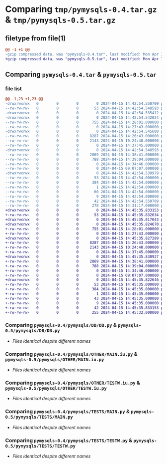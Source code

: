 # Comparing `tmp/pymysqls-0.4.tar.gz` & `tmp/pymysqls-0.5.tar.gz`

## filetype from file(1)

```diff
@@ -1 +1 @@
-gzip compressed data, was "pymysqls-0.4.tar", last modified: Mon Apr 15 14:42:54 2024, max compression
+gzip compressed data, was "pymysqls-0.5.tar", last modified: Mon Apr 15 14:45:35 2024, max compression
```

## Comparing `pymysqls-0.4.tar` & `pymysqls-0.5.tar`

### file list

```diff
@@ -1,23 +1,23 @@
-drwxrwxrwx   0        0        0        0 2024-04-15 14:42:54.550709 pymysqls-0.4/
--rw-rw-rw-   0        0        0       53 2024-04-15 14:42:54.548593 pymysqls-0.4/PKG-INFO
-drwxrwxrwx   0        0        0        0 2024-04-15 14:42:54.535412 pymysqls-0.4/pymysqls/
-drwxrwxrwx   0        0        0        0 2024-04-15 14:42:54.542024 pymysqls-0.4/pymysqls/DB/
--rw-rw-rw-   0        0        0      755 2024-04-15 14:28:01.000000 pymysqls-0.4/pymysqls/DB/DB.py
--rw-rw-rw-   0        0        0        0 2024-04-15 14:27:43.000000 pymysqls-0.4/pymysqls/DB/__init__.py
-drwxrwxrwx   0        0        0        0 2024-04-15 14:42:54.545600 pymysqls-0.4/pymysqls/OTHER/
--rw-rw-rw-   0        0        0     8287 2024-04-15 14:26:43.000000 pymysqls-0.4/pymysqls/OTHER/MAIN.iu.py
--rw-rw-rw-   0        0        0     2143 2024-04-15 10:24:40.000000 pymysqls-0.4/pymysqls/OTHER/TESTW.iu.py
--rw-rw-rw-   0        0        0        0 2024-04-15 14:37:45.000000 pymysqls-0.4/pymysqls/OTHER/__init__.py
-drwxrwxrwx   0        0        0        0 2024-04-15 14:42:54.548593 pymysqls-0.4/pymysqls/TESTS/
--rw-rw-rw-   0        0        0     2869 2024-04-15 14:38:41.000000 pymysqls-0.4/pymysqls/TESTS/MAIN.py
--rw-rw-rw-   0        0        0      788 2024-04-15 14:39:04.000000 pymysqls-0.4/pymysqls/TESTS/TESTW.py
--rw-rw-rw-   0        0        0        0 2024-04-15 14:34:46.000000 pymysqls-0.4/pymysqls/TESTS/__init__.py
--rw-rw-rw-   0        0        0        0 2024-04-15 09:07:07.000000 pymysqls-0.4/pymysqls/__init__.py
-drwxrwxrwx   0        0        0        0 2024-04-15 14:42:54.539979 pymysqls-0.4/pymysqls.egg-info/
--rw-rw-rw-   0        0        0       53 2024-04-15 14:42:54.000000 pymysqls-0.4/pymysqls.egg-info/PKG-INFO
--rw-rw-rw-   0        0        0      384 2024-04-15 14:42:54.000000 pymysqls-0.4/pymysqls.egg-info/SOURCES.txt
--rw-rw-rw-   0        0        0        1 2024-04-15 14:42:54.000000 pymysqls-0.4/pymysqls.egg-info/dependency_links.txt
--rw-rw-rw-   0        0        0       60 2024-04-15 14:42:54.000000 pymysqls-0.4/pymysqls.egg-info/requires.txt
--rw-rw-rw-   0        0        0        9 2024-04-15 14:42:54.000000 pymysqls-0.4/pymysqls.egg-info/top_level.txt
--rw-rw-rw-   0        0        0       42 2024-04-15 14:42:54.550709 pymysqls-0.4/setup.cfg
--rw-rw-rw-   0        0        0      278 2024-04-15 14:31:17.000000 pymysqls-0.4/setup.py
+drwxrwxrwx   0        0        0        0 2024-04-15 14:45:35.833153 pymysqls-0.5/
+-rw-rw-rw-   0        0        0       53 2024-04-15 14:45:35.832034 pymysqls-0.5/PKG-INFO
+drwxrwxrwx   0        0        0        0 2024-04-15 14:45:35.817043 pymysqls-0.5/pymysqls/
+drwxrwxrwx   0        0        0        0 2024-04-15 14:45:35.824670 pymysqls-0.5/pymysqls/DB/
+-rw-rw-rw-   0        0        0      755 2024-04-15 14:28:01.000000 pymysqls-0.5/pymysqls/DB/DB.py
+-rw-rw-rw-   0        0        0        0 2024-04-15 14:27:43.000000 pymysqls-0.5/pymysqls/DB/__init__.py
+drwxrwxrwx   0        0        0        0 2024-04-15 14:45:35.827289 pymysqls-0.5/pymysqls/OTHER/
+-rw-rw-rw-   0        0        0     8287 2024-04-15 14:26:43.000000 pymysqls-0.5/pymysqls/OTHER/MAIN.iu.py
+-rw-rw-rw-   0        0        0     2143 2024-04-15 10:24:40.000000 pymysqls-0.5/pymysqls/OTHER/TESTW.iu.py
+-rw-rw-rw-   0        0        0        0 2024-04-15 14:37:45.000000 pymysqls-0.5/pymysqls/OTHER/__init__.py
+drwxrwxrwx   0        0        0        0 2024-04-15 14:45:35.830927 pymysqls-0.5/pymysqls/TESTS/
+-rw-rw-rw-   0        0        0     2869 2024-04-15 14:38:41.000000 pymysqls-0.5/pymysqls/TESTS/MAIN.py
+-rw-rw-rw-   0        0        0      788 2024-04-15 14:39:04.000000 pymysqls-0.5/pymysqls/TESTS/TESTW.py
+-rw-rw-rw-   0        0        0        0 2024-04-15 14:34:46.000000 pymysqls-0.5/pymysqls/TESTS/__init__.py
+-rw-rw-rw-   0        0        0        0 2024-04-15 09:07:07.000000 pymysqls-0.5/pymysqls/__init__.py
+drwxrwxrwx   0        0        0        0 2024-04-15 14:45:35.822646 pymysqls-0.5/pymysqls.egg-info/
+-rw-rw-rw-   0        0        0       53 2024-04-15 14:45:35.000000 pymysqls-0.5/pymysqls.egg-info/PKG-INFO
+-rw-rw-rw-   0        0        0      384 2024-04-15 14:45:35.000000 pymysqls-0.5/pymysqls.egg-info/SOURCES.txt
+-rw-rw-rw-   0        0        0        1 2024-04-15 14:45:35.000000 pymysqls-0.5/pymysqls.egg-info/dependency_links.txt
+-rw-rw-rw-   0        0        0       43 2024-04-15 14:45:35.000000 pymysqls-0.5/pymysqls.egg-info/requires.txt
+-rw-rw-rw-   0        0        0        9 2024-04-15 14:45:35.000000 pymysqls-0.5/pymysqls.egg-info/top_level.txt
+-rw-rw-rw-   0        0        0       42 2024-04-15 14:45:35.833153 pymysqls-0.5/setup.cfg
+-rw-rw-rw-   0        0        0      255 2024-04-15 14:45:32.000000 pymysqls-0.5/setup.py
```

### Comparing `pymysqls-0.4/pymysqls/DB/DB.py` & `pymysqls-0.5/pymysqls/DB/DB.py`

 * *Files identical despite different names*

### Comparing `pymysqls-0.4/pymysqls/OTHER/MAIN.iu.py` & `pymysqls-0.5/pymysqls/OTHER/MAIN.iu.py`

 * *Files identical despite different names*

### Comparing `pymysqls-0.4/pymysqls/OTHER/TESTW.iu.py` & `pymysqls-0.5/pymysqls/OTHER/TESTW.iu.py`

 * *Files identical despite different names*

### Comparing `pymysqls-0.4/pymysqls/TESTS/MAIN.py` & `pymysqls-0.5/pymysqls/TESTS/MAIN.py`

 * *Files identical despite different names*

### Comparing `pymysqls-0.4/pymysqls/TESTS/TESTW.py` & `pymysqls-0.5/pymysqls/TESTS/TESTW.py`

 * *Files identical despite different names*

